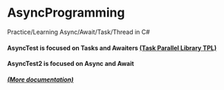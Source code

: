 # AsyncProgramming
Practice/Learning Async/Await/Task/Thread in C#

#### AsyncTest is focused on Tasks and Awaiters [(Task Parallel Library TPL)](https://docs.microsoft.com/it-it/dotnet/standard/parallel-programming/task-parallel-library-tpl)
#### AsyncTest2 is focused on Async and Await
##### [(More documentation)](https://docs.microsoft.com/it-it/dotnet/standard/threading/threads-and-threading)
